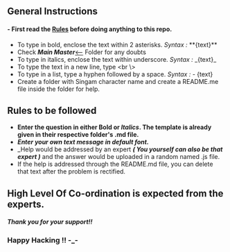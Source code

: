 ## General Instructions <br />
#### - First read the [Rules](#rules-to-be-followed) before doing anything to this repo.
- To type in bold, enclose the text within 2 asterisks. _Syntax :_    \*\*{text}\*\*
- Check ***Main Master***[<--](https://github.com/haraldo07/EY-Hackathon-2023/tree/ed86dead3e79cc8f70fdd8f1acaf282b890c9197/Kaavya) Folder for any doubts
- To type in italics, enclose the text within underscore. _Syntax :_    \_{text}\_
- To type the text in a new line, type <br \\>
- To type in a list, type a hyphen followed by a space. _Syntax :_    \- {text}
- Create a folder with Singam character name and create a README.me file inside the folder for help.

## Rules to be followed
- **Enter the question in either Bold or _Italics_. The template is already given in their respective folder's .md file.**
- ***Enter your own text message in default font.***
- _Help would be addressed by an expert ***( You yourself can also be that expert )*** and the answer would be uploaded in a random named .js file.
- If the help is addressed through the README.md file, you can delete that text after the problem is rectified.

## High Level Of Co-ordination is expected from the experts.
##### Thank you for your support!!
### Happy Hacking !! -_-
